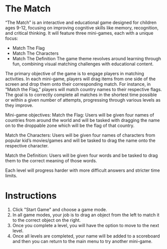 # The Match
 
“The Match” is an interactive and educational game designed for children ages 9-12, focusing on improving cognitive skills like memory, recognition, and critical thinking.  It will feature three mini-games, each with a unique focus:
-	Match The Flag
-	Match The Characters
-	Match The Definition
The game theme revolves around learning through fun, combining visual matching challenges with educational content.

The primary objective of the game is to engage players in matching activities.  In each mini-game, players will drag items from one side of the screen and drop them onto their corresponding match.  For instance, in “Match the Flag,” players will match country names to their respective flags.  The goal is to correctly complete all matches in the shortest time possible or within a given number of attempts, progressing through various levels as they improve.

Mini-game objectives: 
Match the Flag: Users will be given four names of countries from around the world and will be tasked with dragging the name on to the droppable zone which will be the flag of that country.

Match the Characters: Users will be given four names of characters from popular kid’s movies/games and will be tasked to drag the name onto the respective character.

Match the Definition: Users will be given four words and be tasked to drag them to the correct meaning of those words.

Each level will progress harder with more difficult answers and stricter time limits.


# Instructions
1. Click "Start Game" and choose a game mode.
2. In all game modes, your job is to drag an object from the left to match it to the correct object on the right.
3. Once you complete a level, you will have the option to move to the next level.
4. Once all levels are completed, your name will be added to a scoreboard and then you can return to the main menu to try another mini-game.

